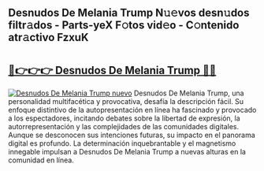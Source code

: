 ## Desnudos De Melania Trump N𝚞𝚎vos desn𝚞dos filtr𝚊dos - Parts-yeX F𝚘tos vid𝚎o - C𝚘ntenido atr𝚊ctivo FzxuK

# <h2><a href="http://mb1xfyf.tromn.icu/?c=Desnudos+De+Melania+Trump">🔗👉👉👉 Desnudos De Melania Trump 🔗🔗</a></h2>

[![Desnudos De Melania Trump nuevo](https://i.imgur.com/pEAQMta.gif)](http://mb1xfyf.tromn.icu/?c=Desnudos+De+Melania+Trump)
Desnudos De Melania Trump, una personalidad multifacética y provocativa, desafía la descripción fácil. Su enfoque distintivo de la autopresentación en línea ha fascinado y provocado a los espectadores, incitando debates sobre la libertad de expresión, la autorrepresentación y las complejidades de las comunidades digitales. Aunque se desconocen sus intenciones futuras, su impacto en el panorama digital es profundo. La determinación inquebrantable y el magnetismo innegable impulsan a Desnudos De Melania Trump a nuevas alturas en la comunidad en línea.
